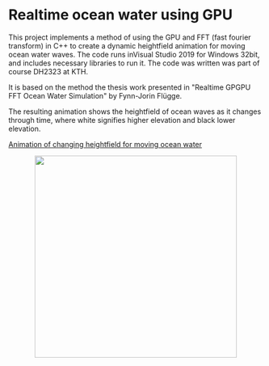 # Realtime ocean water using GPU 

This project implements a method of using the GPU and FFT (fast fourier transform) in C++ to create a dynamic heightfield animation for moving ocean water waves. 
The code runs inVisual Studio 2019 for Windows 32bit, and includes necessary libraries to run it. The code was written was part of course DH2323 at KTH. 

It is based on the method the thesis work presented in "Realtime GPGPU FFT Ocean Water Simulation" by Fynn-Jorin Flügge. 

The resulting animation shows the heightfield of ocean waves as it changes through time, where white signifies higher elevation and black lower elevation. 

[Animation of changing heightfield for moving ocean water](https://user-images.githubusercontent.com/25433576/136201836-05c3a22a-eaec-4e16-95d1-b95ff22592d8.mp4)
<p align="center">
  <img width=400 height=400 src="https://user-images.githubusercontent.com/25433576/136050214-21973ecb-ff7a-4a60-b433-c564af6f145b.png" />
</p> 



